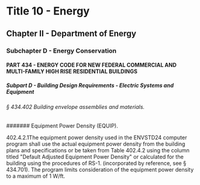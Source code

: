 
# Title 10 - Energy
## Chapter II - Department of Energy
### Subchapter D - Energy Conservation
#### PART 434 - ENERGY CODE FOR NEW FEDERAL COMMERCIAL AND MULTI-FAMILY HIGH RISE RESIDENTIAL BUILDINGS
##### Subpart D - Building Design Requirements - Electric Systems and Equipment
###### § 434.402 Building envelope assemblies and materials.
####### Equipment Power Density (EQUIP).

402.4.2.1The equipment power density used in the ENVSTD24 computer program shall use the actual equipment power density from the building plans and specifications or be taken from Table 402.4.2 using the column titled "Default Adjusted Equipment Power Density" or calculated for the building using the procedures of RS-1. (incorporated by reference, see § 434.701). The program limits consideration of the equipment power density to a maximum of 1 W/ft.
